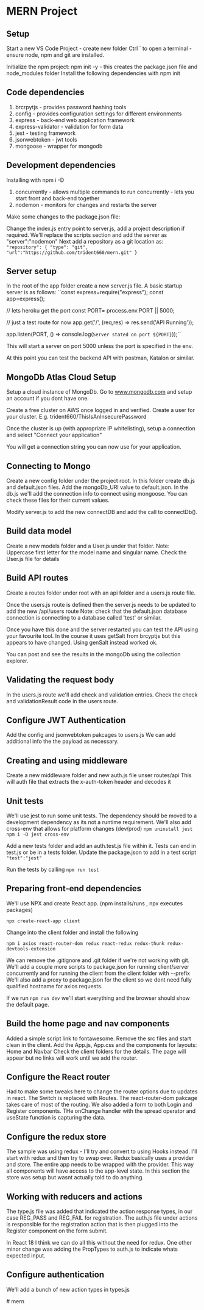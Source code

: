 # MERN Project

## Setup

Start a new VS Code Project - create new folder
Ctrl ` to open a terminal - ensure node, npm and git are installed.

Initialize the npm project: npm init -y - this creates the package.json file and node_modules folder
Install the following dependencies with npm init

## Code dependencies

1. brcrpytjs - provides password hashing tools
2. config - provides configuration settings for different environments
3. express - back-end web application framework
4. express-validator - validation for form data
5. jest - testing framework
6. jsonwebtoken - jwt tools
7. mongoose - wrapper for mongodb

## Development dependencies

Installing with npm i -D

1. concurrently - allows multiple commands to run concurrently - lets you start front and back-end together
2. nodemon - monitors for changes and restarts the server

Make some changes to the package.json file:

Change the index.js entry point to server.js, add a project description if required.
We'll replace the scripts section and add the server as "server":"nodemon"
Next add a repository as a git location as:
``"repository": {
    "type": "git",
    "url":"https://github.com/trident660/mern.git"
  }``

## Server setup

In the root of the app folder create a new server.js file.
A basic startup server is as follows:
``const express=require("express");
const app=express();

// lets heroku get the port
const PORT= process.env.PORT || 5000;

// just a test route for now
app.get('/', (req,res) => res.send('API Running'));

app.listen(PORT, () => console.log(`Server stated on port ${PORT}`));``

This will start a server on port 5000 unless the port is specified in the env.

At this point you can test the backend API with postman, Katalon or similar.

## MongoDb Atlas Cloud Setup

Setup a cloud instance of MongoDb.
Go to www.mongodb.com and setup an account if you dont have one.

Create a free cluster on AWS once logged in and verified.
Create a user for your cluster. E.g. trident660/ThisIsAnInsecurePassword

Once the cluster is up (with appropriate IP whitelisting), setup a connection and select "Connect your application"

You will get a connection string you can now use for your application.

## Connecting to Mongo

Create a new config folder under the project root. In this folder create db.js and default.json files.
Add the mongoDb_URI value to default.json.
In the db.js we'll add the connection info to connect using mongoose.
You can check these files for their current values.

Modify server.js to add the new connectDB and add the call to connectDb().

## Build data model

Create a new models folder and a User.js under that folder. Note: Uppercase first letter for the model name and singular name.
Check the User.js file for details

## Build API routes

Create a routes folder under root with an api folder and a users.js route file.

Once the users.js route is defined then the server.js needs to be updated to add the new /api/users route
Note: check that the default.json database connection is connecting to a database called 'test' or similar.

Once you have this done and the server restarted you can test the API using your favourite tool.
In the course it uses getSalt from brcyptjs but this appears to have changed. Using genSalt instead worked ok.

You can post and see the results in the mongoDb using the collection explorer.

## Validating the request body

In the users.js route we'll add check and validation entries.
Check the check and validationResult code in the users route.

## Configure JWT Authentication

Add the config and jsonwebtoken pakcages to users.js
We can add additional info the the payload as necessary.

## Creating and using middleware

Create a new middleware folder and new auth.js file unser routes/api
This will auth file that extracts the x-auth-token header and decodes it

## Unit tests

We'll use jest to run some unit tests.
The dependency should be moved to a development dependency as its not a runtime requirement.
We'll also add cross-env that allows for platform changes (dev/prod)
``npm uninstall jest
npm i -D jest cross-env``

Add a new tests folder and add an auth.test.js file within it.
Tests can end in test.js or be in a tests folder.
Update the package.json to add in a test script ``"test":"jest"``

Run the tests by calling ``npm run test``

## Preparing front-end dependencies

We'll use NPX and create React app. (npm installs/runs , npx executes packages)

``npx create-react-app client``

Change into the client folder and install the following

``npm i axios react-router-dom redux react-redux redux-thunk redux-devtools-extension``

We can remove the .gitignore and .git folder if we're not working with git.
We'll add a couple more scripts to package.json for running client/server concurrently and for running the client from the client folder with --prefix
We'll also add a proxy to package.json for the client so we dont need fully qualified hostname for axios requests.

If we run `npm run dev` we'll start everything and the browser should show the default page.

## Build the home page and nav components

Added a simple script link to fontawesome.
Remove the src files and start clean in the client.
Add the App.js, App.css and the components for layouts: Home and Navbar
Check the client folders for the details.
The page will appear but no links will work until we add the router.

## Configure the React router

Had to make some tweaks here to change the router options due to updates in react. 
The Switch is replaced with Routes.
The react-router-dom pakcage takes care of most of the routing.
We also added a form to both Login and Register components. THe onChange handler with the spread operator and useState function is capturing the data.

## Configure the redux store

The sample was using redux - I'll try and convert to using Hooks instead.
I'll start with redux and then try to swap over.
Redux basically uses a provider and store. The entire app needs to be wrapped with the provider. This way all components will have access to the app-level state.
In this section the store was setup but wasnt actually told to do anything.

## Working with reducers and actions

The type.js file was added that indicated the action response types, in our case REG_PASS and REG_FAIL for registration.
The auth.js file under actions is responsible for the registration action that is then plugged into the Register component on the form submit.

In React 18 I think we can do all this without the need for redux.
One other minor change was adding the PropTypes to auth.js to indicate whats expected input.

## Configure authentication

We'll add a bunch of new action types in types.js






#   m e r n  
 
